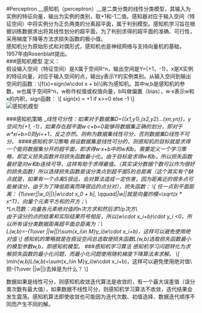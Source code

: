 #Perceptron
__感知机（perceptron）__是二类分类的线性分类模型，其输入为实例的特征向量，输出为实例的类别，取+1和-1二值。感知器对应于输入空间（特征空间）中将实例分为正负两类的分离超平面，属于判别模型。感知机学习旨在根据训练数据求出将其线性划分的超平面，为了判别求得的超平面的准确、可行性，采用梯度下降等方法求损失函数的极小值。    
感知机分为原始形式和对偶形式，感知机也是神经网络与支持向量机的基础，1957年由Rosenblatt提出。    
###感知机模型
定义：    
假设输入空间（特征空间）是X属于空间R^n，输出空间是Y={+1，-1}，x是X实例的特征向量，对应于输入空间的点，输出y表示Y的实例类别。从输入空间到输出空间的函数：\\[f(x)=sign(w\cdot x + b)\\]称为感知机。其中w,b是感知机的参数，w也属于空间R^n，w称作权值或权值向量，b叫做偏置（bias），w·x表示w和x的内积，sign函数：
\\[
sign(x) = +1 if x>=0 else -1
\\]      
![感知机模型](figure_1.png)

###感知机策略
__线性可分性：__如果对于数据集D={(x1,y1),(x2,y2)...(xn,yn)}，y空间为{+1, -1}，如果存在超平面w·c+b=0能够将数据集正确的划分，即对于w*xi+b>0则yi=+1，反之亦然。则称为数据集线性可分，否则数据集D线性不可分。
####感知机学习策略
假设数据集是线性可分的，则感知机的目标就是求得一个能将数据集分开的超平面，即求得w·x+b中的w和b。需要定义一个学习策略，即定义损失函数并将损失函数最小化。由于目标是求得w和b，所以损失函数最好是对w和b连续可导，这样有助于求得最值。（其实误分数据个数可以作为很好的损失函数）所以选择损失函数是误分类点到超平面S的总距离（这个其实有个缺点就是，如果有一个点离S很远，会对算法造成一定伤害，因为距离近的很多点可能被误分，由于为了降低距离而降很远的点分对），损失函数：
\\[
任一点到平面距离：
{1\over||w_0||}|w\cdot x_0 + b|, \qquad||w||就是向量的模=\sqrt(x * x^T)，向量个元素平方和的开方；\\\
*Ln范数：向量各元素绝对值的n次方求和然后求1/p次方\\\
由于误分的点的结果和实际结果符号相反，所以(w\cdot x_i+b)\cdot y_i <0，所以所有误分类数据距离超平面总距离为：\\\
L(w,b)=-{1\over ||w||}\sum_{x_i\in M}y_i(w\cdot x_i+b)，这样可以避免使用绝对值
\\]
感知机的策略就是在假设空间总选取使损失函数L(w,b)选取损失函数最小的模型参数w,b，即感知机模型。
###感知机学习算法
感知机学习问题转化为求解损失函数的最小化问题，而最小化问题使用随机梯度下降算法来求解。
\\[
\min_{w,b}L(w,b)=\sum_{x_i\in M}y_i(w\cdot x_i+b)，这样可以避免使用绝对值\\\
把-{1\over ||w||}去掉是为什么？
\\]

数据如果是线性可分，则感知机收敛迭代算法是收敛的，有一个最大误差值（误分类次数有最大值），如果数据不线性可分，则感知机学习算法不收敛，迭代结果会发生震荡。感知机算法即使收敛也可能因为迭代次数、初值选择、数据迭代顺序不同而产生不同的解。